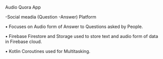 Audio Quora App

-Social meadia (Question -Answer) Platform

• Focuses on Audio form of Answer to Questions asked by People.

• Firebase Firestore and Storage used to store text and audio form of
data in Firebase cloud.

• Kotlin Coroutines used for Multitasking.
